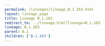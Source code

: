 ```yaml
---
permalink: /lineages/lineage_B.1.263.html
layout: lineage_page
title: Lineage B.1.263
redirect_to: ../lineage.html?lineage=B.1.263
lineage: B.1.263
parent: B.1
children: ['B.1.263']
---
```

